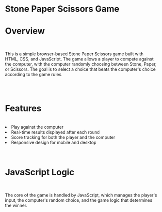 # Stone Paper Scissors Game
<h1>Overview</h1> <br>
<p>This is a simple browser-based Stone Paper Scissors game built with HTML, CSS, and JavaScript. The game allows a player to compete against the computer, with the computer randomly choosing between Stone, Paper, or Scissors. The goal is to select a choice that beats the computer's choice according to the game rules.</p>

</br>
</br>
<h1>Features</h1> <br>
<li>Play against the computer</li>
<li>Real-time results displayed after each round</li>
<li>Score tracking for both the player and the computer</li>
<li>Responsive design for mobile and desktop</li>

</br>
</br>
<h1>JavaScript Logic</h1> <br>
<p>The core of the game is handled by JavaScript, which manages the player's input, the computer's random choice, and the game logic that determines the winner.</p>


